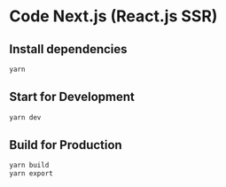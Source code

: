 # Code Next.js (React.js SSR)

## Install dependencies

```sh
yarn
```

## Start for Development

```sh
yarn dev
```

## Build for Production

```sh
yarn build
yarn export
```
